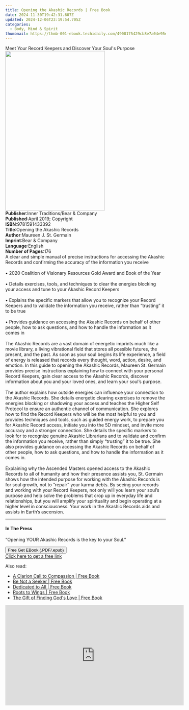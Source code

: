 ```yaml
---
title: Opening the Akashic Records | Free Book
date: 2024-11-30T19:42:31.607Z
updated: 2024-12-06T23:19:54.705Z
categories:
  - Body, Mind & Spirit
thumbnail: https://thmb-001-ebook.techidaily.com/4908175429cb8e7a04e95e68d8b03c18c873800c330d46738d22f797232947cf.jpg
---
```

<main id="book-container">
  <div class="flex flex-col">
    <div class="book-brief flex-1 py-6 px-4 sm:p-6 md:py-10 md:px-8">
      <!-- brief-->
      <div class="book-brief-main">
        Meet Your Record Keepers and Discover Your Soul's Purpose
      </div>
    </div>
    <div
      class="book-meta-info flex-1 grid gap-4 col-start-1 col-end-3 row-start-1 sm:mb-6 sm:grid-cols-4 lg:gap-6 lg:col-start-2 lg:row-end-6 lg:row-span-6 lg:mb-0"
    >
      <div
        class="book-meta-info-left place-content-center mt-4 p-4 text-sm leading-6 col-start-2 col-span-2 dark:text-slate-400"
      >
        <img
          class="w-full h-500 object-cover rounded-lg sm:h-255 sm:col-span-2 lg:col-span-full"
          src="https://img-001-ebook.techidaily.com/bc9ea4d6920bcc517773c481622d67dfcffd6180c2daefd988f008ad4f25fcf5.jpg"
          alt=""
          width="312"
          height="500"
        />
      </div>
      <div
        class="book-meta-info-right mt-2 col-start-1 row-start-2 col-span-3 self-center"
      >
        <!-- meta data  -->
        <div class="flex flex-col px-4 md:px-8">
          <div class="flex-1">
            <strong>Publisher</strong>:<span class="px-2"
              >Inner Traditions/Bear &amp; Company</span
            >
          </div>
          <div class="flex-1">
            <strong>Published</strong>:<span class="px-2"
              >April 2019; Copyright</span
            >
          </div>
          <div class="flex-1">
            <strong>ISBN</strong>:<span class="px-2">9781591433392</span>
          </div>
          <div class="flex-1">
            <strong>Title</strong>:<span class="px-2"
              >Opening the Akashic Records</span
            >
          </div>
          <div class="flex-1">
            <strong>Author</strong>:<span class="px-2"
              >Maureen J. St. Germain</span
            >
          </div>
          <div class="flex-1">
            <strong>Imprint</strong>:<span class="px-2"
              >Bear &amp; Company</span
            >
          </div>
          <div class="flex-1">
            <strong>Language</strong>:<span class="px-2">English</span>
          </div>
          <div class="flex-1">
            <strong>Number of Pages</strong>:<span class="px-2">176</span>
          </div>
        </div>
      </div>
    </div>
    <div class="book-description flex-1 py-6 px-4 sm:p-6 md:py-10 md:px-8">
      <div class="book-description-main">
        <div accordion-content="" id="description">
          A clear and simple manual of precise instructions for accessing the
          Akashic Records and confirming the accuracy of the information you
          receive <br /><br />• 2020 Coalition of Visionary Resources Gold Award
          and Book of the Year <br /><br />• Details exercises, tools, and
          techniques to clear the energies blocking your access and tune to your
          Akashic Record Keepers <br /><br />• Explains the specific markers
          that allow you to recognize your Record Keepers and to validate the
          information you receive, rather than “trusting” it to be true
          <br /><br />• Provides guidance on accessing the Akashic Records on
          behalf of other people, how to ask questions, and how to handle the
          information as it comes in <br /><br />The Akashic Records are a vast
          domain of energetic imprints much like a movie library, a living
          vibrational field that stores all possible futures, the present, and
          the past. As soon as your soul begins its life experience, a field of
          energy is released that records every thought, word, action, desire,
          and emotion. In this guide to opening the Akashic Records, Maureen St.
          Germain provides precise instructions explaining how to connect with
          your personal Record Keepers, gain clear access to the Akashic
          Records, discover information about you and your loved ones, and learn
          your soul’s purpose. <br /><br />The author explains how outside
          energies can influence your connection to the Akashic Records. She
          details energetic clearing exercises to remove the energies blocking
          or shadowing your access and teaches the Higher Self Protocol to
          ensure an authentic channel of communication. She explores how to find
          the Record Keepers who will be the most helpful to you and provides
          techniques and tools, such as guided energy work, to prepare you for
          Akashic Record access, initiate you into the 5D mindset, and invite
          more accuracy and a stronger connection. She details the specific
          markers to look for to recognize genuine Akashic Librarians and to
          validate and confirm the information you receive, rather than simply
          “trusting” it to be true. She also provides guidance on accessing the
          Akashic Records on behalf of other people, how to ask questions, and
          how to handle the information as it comes in. <br /><br />Explaining
          why the Ascended Masters opened access to the Akashic Records to all
          of humanity and how their presence assists you, St. Germain shows how
          the intended purpose for working with the Akashic Records is for soul
          growth, not to “repair” your karma debts. By seeing your records and
          working with your Record Keepers, not only will you learn your soul’s
          purpose and help solve the problems that crop up in everyday life and
          relationships, but you will amplify your spirituality and begin
          operating at a higher level in consciousness. Your work in the Akashic
          Records aids and assists in Earth’s ascension.
        </div>
        <div class="accordion-fader"></div>
      </div>
    </div>
    <div class="book-excerpts flex-1 py-6 px-4 sm:p-6 md:py-10 md:px-8">
      <!-- excerpts-->
      <div class="book-excerpts-main">
        <hr />
        <h4 class="placeholder placeholder-heading">
          <span>In The Press</span>
        </h4>
        <p>“Opening YOUR Akashic Records is the key to your Soul.”</p>
      </div>
    </div>
    <div
      class="book-about-author flex-1 py-6 px-4 sm:p-6 md:py-10 md:px-8"
    ></div>
    <div class="book-free-get flex-1 py-6 px-4 sm:p-6 md:py-10 md:px-8">
      <button
        id="btn-free-get"
        class="bg-blue-500 hover:bg-blue-700 text-white font-bold py-2 px-4 rounded"
      >
        Free Get EBook (.PDF/.epub)
      </button>
      <div id="countdown-display" class="px-2 text-lg mt-2"></div>
      <a
        id="free-link"
        class="hidden bg-blue-500 hover:bg-blue-700 text-white font-bold py-2 px-4 rounded"
        href="https://www.ebooks.com/en-us/book/96393659/opening-the-akashic-records/maureen-j-st-germain/"
        target="_blank"
        >Click here to get a free link</a
      >
    </div>
    <script>
      let countdownTime = 0;
      let countdownInterval = null;
      document
        .getElementById('btn-free-get')
        .addEventListener('click', startCountdown);
      function startCountdown() {
        countdownTime = new Date().getTime() + 60000 * 3;
        countdownInterval = setInterval(updateCountdown, 1000);
        document.getElementById('btn-free-get').disabled = true;
        document
          .getElementById('btn-free-get')
          .classList.add('bg-gray-500', 'cursor-not-allowed');
      }
      function updateCountdown() {
        let currentTime = new Date().getTime();
        let timeLeft = countdownTime - currentTime;
        let secondsLeft = Math.floor(timeLeft / 1000);
        document.getElementById('countdown-display').innerHTML =
          `Remaining time: ${secondsLeft} seconds.`;
        if (secondsLeft <= 0) {
          clearInterval(countdownInterval);
          document.getElementById('btn-free-get').classList.add('hidden');
          document.getElementById('free-link').classList.remove('hidden');
          document.getElementById('countdown-display').innerHTML = '';
        }
      }
    </script>
  </div>
</main>

<ins class="adsbygoogle"
      style="display:block"
      data-ad-client="ca-pub-7571918770474297"
      data-ad-slot="8358498916"
      data-ad-format="auto"
      data-full-width-responsive="true"></ins>
    

<span class="atpl-alsoreadstyle">Also read:</span>
<div><ul>
<li><a href="https://novels-ebooks.techidaily.com/210162791-9781684564170-a-clarion-call-to-compassion/"><u>A Clarion Call to Compassion | Free Book</u></a></li>
<li><a href="https://novels-ebooks.techidaily.com/210163142-9781646283767-be-not-a-seeker/"><u>Be Not a Seeker | Free Book</u></a></li>
<li><a href="https://novels-ebooks.techidaily.com/210163162-9781640270527-dedicated-to-all/"><u>Dedicated to All | Free Book</u></a></li>
<li><a href="https://novels-ebooks.techidaily.com/210163370-9781635683011-roots-to-wings/"><u>Roots to Wings | Free Book</u></a></li>
<li><a href="https://novels-ebooks.techidaily.com/210162653-9781642981490-the-gift-of-finding-gods-love/"><u>The Gift of Finding God's Love | Free Book</u></a></li>
</ul></div>

<!-- affiliate ads begin -->
<iframe width="560" height="315" src="https://www.youtube.com/embed/GyfJUhsz_AY?si=x2HjoLX1B89oEPgZ" title="YouTube video player" frameborder="0" allow="accelerometer; autoplay; clipboard-write; encrypted-media; gyroscope; picture-in-picture; web-share" referrerpolicy="strict-origin-when-cross-origin" allowfullscreen></iframe>
<!-- affiliate ads end -->

